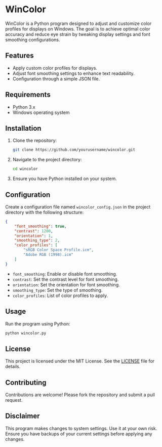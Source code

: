 # WinColor

WinColor is a Python program designed to adjust and customize color profiles for displays on Windows. The goal is to achieve optimal color accuracy and reduce eye strain by tweaking display settings and font smoothing configurations.

## Features

- Apply custom color profiles for displays.
- Adjust font smoothing settings to enhance text readability.
- Configuration through a simple JSON file.

## Requirements

- Python 3.x
- Windows operating system

## Installation

1. Clone the repository:

   ```bash
   git clone https://github.com/yourusername/wincolor.git
   ```

2. Navigate to the project directory:

   ```bash
   cd wincolor
   ```

3. Ensure you have Python installed on your system.

## Configuration

Create a configuration file named `wincolor_config.json` in the project directory with the following structure:

```json
{
    "font_smoothing": true,
    "contrast": 1200,
    "orientation": 1,
    "smoothing_type": 2,
    "color_profiles": [
        "sRGB Color Space Profile.icm",
        "Adobe RGB (1998).icm"
    ]
}
```

- `font_smoothing`: Enable or disable font smoothing.
- `contrast`: Set the contrast level for font smoothing.
- `orientation`: Set the orientation for font smoothing.
- `smoothing_type`: Set the type of smoothing.
- `color_profiles`: List of color profiles to apply.

## Usage

Run the program using Python:

```bash
python wincolor.py
```

## License

This project is licensed under the MIT License. See the [LICENSE](LICENSE) file for details.

## Contributing

Contributions are welcome! Please fork the repository and submit a pull request.

## Disclaimer

This program makes changes to system settings. Use it at your own risk. Ensure you have backups of your current settings before applying any changes.